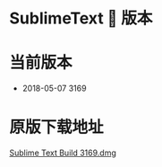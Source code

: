 # SublimeText 🦀 版本

# 当前版本

 * 2018-05-07 3169

# 原版下载地址

[Sublime Text Build 3169.dmg](https://download.sublimetext.com/Sublime%20Text%20Build%203169.dmg)


